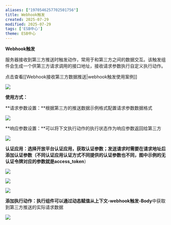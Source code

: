 ```yaml
---
aliases: ["1970546257702501756"]
title: Webhook触发
created: 2025-07-29
modified: 2025-07-29
tags: ['ESB中心']
theme: ESB中心
---
```


**Webhook触发**

服务器接收到第三方推送时触发动作，常用于和第三方之间的数据交互。该触发组件会生成一个供第三方请求调用的接口地址，接收请求参数执行自定义执行动作。

点击查看[[Webhook接收第三方数据推送|webhook触发使用案例]]

![](https://myhelpdoc.oss-cn-heyuan.aliyuncs.com/mdimages/9477d5c796216dd2598ae7dd8e87ca95.jpg)

**使用方式：**

**请求参数设置：**根据第三方的推送数据示例格式配置请求参数数据格式

![](https://myhelpdoc.oss-cn-heyuan.aliyuncs.com/mdimages/a23147e207b5401aa9fc6e95f594e17b.jpg)

**响应参数设置：**可以将下文执行动作的执行状态作为响应参数返回给第三方

![](https://myhelpdoc.oss-cn-heyuan.aliyuncs.com/mdimages/b35f6e37f4d6fc5c54c7188e66449ec0.jpg)

**认证应用：**选择开放平台认证应用，获取认证参数；发送请求时需要在请求地址后添加认证参数（不同认证应用认证方式不同提供的认证参数也不同，图中示例的**无认证令牌对应的参数就是access\_token**）

![](https://myhelpdoc.oss-cn-heyuan.aliyuncs.com/mdimages/f57435e1904d6e6022b776c7464c8187.jpg)

![](https://myhelpdoc.oss-cn-heyuan.aliyuncs.com/mdimages/e77dae713599bdd7f5c78dbfddbaf600.jpg)

![](https://myhelpdoc.oss-cn-heyuan.aliyuncs.com/mdimages/a67f0a4400346388ebf2ff1dca3adae4.jpg)

**添加执行动作：**执行组件可以通过**动态赋值从上下文-webhook触发-Body**中获取到第三方推送的实际请求数据

![](https://myhelpdoc.oss-cn-heyuan.aliyuncs.com/mdimages/e842e2679990460b0678a962bb3d7763.jpg)

